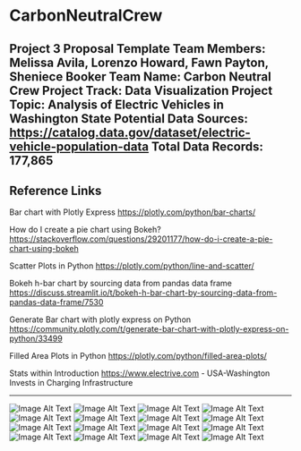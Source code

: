 # CarbonNeutralCrew
Project 3 Proposal Template
Team Members:  Melissa Avila, Lorenzo Howard, Fawn Payton, Sheniece Booker
Team Name: Carbon Neutral Crew
Project Track: Data Visualization
Project Topic: Analysis of Electric Vehicles in Washington State
Potential Data Sources: https://catalog.data.gov/dataset/electric-vehicle-population-data
Total Data Records: 177,865
--------------------------
Reference Links
--------------------------------------------

Bar chart with Plotly Express
https://plotly.com/python/bar-charts/

How do I create a pie chart using Bokeh?
https://stackoverflow.com/questions/29201177/how-do-i-create-a-pie-chart-using-bokeh

Scatter Plots in Python
https://plotly.com/python/line-and-scatter/

Bokeh h-bar chart by sourcing data from pandas data frame
https://discuss.streamlit.io/t/bokeh-h-bar-chart-by-sourcing-data-from-pandas-data-frame/7530

Generate Bar chart with plotly express on Python
https://community.plotly.com/t/generate-bar-chart-with-plotly-express-on-python/33499

Filled Area Plots in Python
https://plotly.com/python/filled-area-plots/

Stats within Introduction
https://www.electrive.com - USA-Washington Invests in Charging Infrastructure


---------------------------------------

![Image Alt Text](https://github.com/melissaa06/CarbonNeutralCrew/blob/main/Electric%20Vehicle%20Ranges%20by%20Make1.png)
![Image Alt Text](https://github.com/melissaa06/CarbonNeutralCrew/blob/main/Clean%20alternative%20fuel%20vehicle%20eligibility.png)
![Image Alt Text](https://github.com/melissaa06/CarbonNeutralCrew/blob/main/Electric%20Vehicle%20Ranges%20by%20Make2.png)
![Image Alt Text](https://github.com/melissaa06/CarbonNeutralCrew/blob/main/Electric%20vehicle%20counts%20by%20make.png)
![Image Alt Text](https://github.com/melissaa06/CarbonNeutralCrew/blob/main/Electric_Vehicle_Population_Data.png)
![Image Alt Text](https://github.com/melissaa06/CarbonNeutralCrew/blob/main/Ev%20growth%20by%20county.png)
![Image Alt Text](https://github.com/melissaa06/CarbonNeutralCrew/blob/main/Top%20Cities%20with%20evs.png)
![Image Alt Text](https://github.com/melissaa06/CarbonNeutralCrew/blob/main/Top%20EV%20Models.png)
![Image Alt Text](https://github.com/melissaa06/CarbonNeutralCrew/blob/main/Top%20Ten%20Base%20MSRP%20by%20Make.png)
![Image Alt Text](https://github.com/melissaa06/CarbonNeutralCrew/blob/main/Top%20Ten%20vehicle%20makes%20by%20MSRP.png)
![Image Alt Text](https://github.com/melissaa06/CarbonNeutralCrew/blob/main/Trending%20of%20Vehicle%20Types%20over%20the%20years.png)
![Image Alt Text](https://github.com/melissaa06/CarbonNeutralCrew/blob/main/SQL%20Screen%20Shots/Screenshot%202024-04-11%20at%207.42.17%20PM.png)
![Image Alt Text](https://github.com/melissaa06/CarbonNeutralCrew/blob/main/SQL%20Screen%20Shots/Screenshot%202024-04-11%20at%207.43.05%20PM.png)
![Image Alt Text](https://github.com/melissaa06/CarbonNeutralCrew/blob/main/SQL%20Screen%20Shots/Screenshot%202024-04-11%20at%207.43.14%20PM.png)
![Image Alt Text](https://github.com/melissaa06/CarbonNeutralCrew/blob/main/SQL%20Screen%20Shots/Screenshot%202024-04-11%20at%207.47.47%20PM.png)
![Image Alt Text](https://github.com/melissaa06/CarbonNeutralCrew/blob/main/SQL%20Screen%20Shots/Screenshot%202024-04-11%20at%207.51.44%20PM.png)

